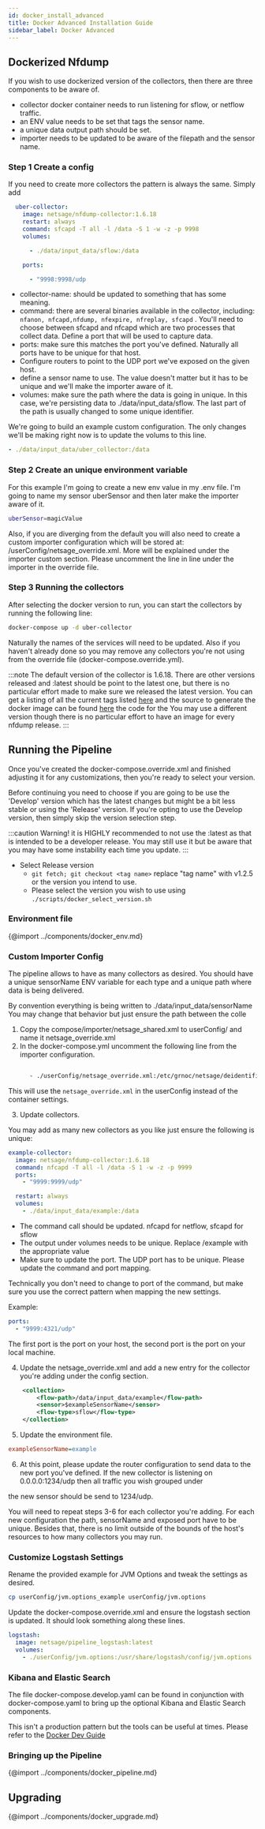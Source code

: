 ```yaml
---
id: docker_install_advanced
title: Docker Advanced Installation Guide
sidebar_label: Docker Advanced
---
```


## Dockerized Nfdump

If you wish to use dockerized version of the collectors, then there are three components to be aware of.

- collector docker container needs to run listening for sflow, or netflow traffic.
- an ENV value needs to be set that tags the sensor name.
- a unique data output path should be set.
- importer needs to be updated to be aware of the filepath and the sensor name.

### Step 1 Create a config

If you need to create more collectors the pattern is always the same. Simply add

```yaml
  uber-collector:
    image: netsage/nfdump-collector:1.6.18
    restart: always
    command: sfcapd -T all -l /data -S 1 -w -z -p 9998
    volumes:

      - ./data/input_data/sflow:/data

    ports:

      - "9998:9998/udp

```

- collector-name: should be updated to something that has some meaning.
- command: there are several binaries available in the collector, including: `nfanon, nfcapd,nfdump, nfexpire, nfreplay, sfcapd` . You'll need to choose between sfcapd and nfcapd which are two processes that collect data. Define a port that will be used to capture data.
- ports: make sure this matches the port you've defined. Naturally all ports have to be unique for that host.
- Configure routers to point to the UDP port we've exposed on the given host.
- define a sensor name to use. The value doesn't matter but it has to be unique and we'll make the importer aware of it.
- volumes: make sure the path where the data is going in unique. In this case, we're persisting data to ./data/input_data/sflow. The last part of the path is usually changed to some unique identifier.

We're going to build an example custom configuration. The only changes we'll be making right now is
to update the volums to this line.

```yaml
- ./data/input_data/uber_collector:/data
```

### Step 2 Create an unique environment variable

For this example I'm going to create a new env value in my .env file. I'm going to name my sensor uberSensor and then later make the importer aware of it.

```sh
uberSensor=magicValue
```

Also, if you are diverging from the default you will also need to create a custom importer configuration which will be stored at: /userConfig/netsage_override.xml. More will be explained under the importer custom section. Please uncomment the line in line under the importer in the override file.

### Step 3 Running the collectors

After selecting the docker version to run, you can start the collectors by running the following line:

```sh
docker-compose up -d uber-collector
```

Naturally the names of the services will need to be updated. Also if you haven't already done so you may remove any collectors you're not using from the override file (docker-compose.override.yml).

:::note
The default version of the collector is 1.6.18. There are other versions released and :latest should be point to the latest one, but there is no particular effort made to make sure we released the latest version. You can get a listing of all the current tags listed [here](https://hub.docker.com/r/netsage/nfdump-collector/tags) and the source to generate the docker image can be found [here](https://github.com/netsage-project/docker-nfdump-collector) the code for the You may use a different version though there is no particular effort to have an image for every nfdump release.
:::

## Running the Pipeline

Once you've created the docker-compose.override.xml and finished adjusting it for any customizations, then you're ready to select your version.

Before continuing you need to choose if you are going to be use the 'Develop' version which has the latest changes but might be a bit less stable or using the 'Release' version. If you're opting to use the Develop version, then simply skip the version selection step.

:::caution
Warning! it is HIGHLY recommended to not use the :latest as that is intended to be a developer release. You may still use it but be aware that you may have some instability each time you update.
:::

- Select Release version
  - `git fetch; git checkout <tag name>` replace "tag name" with v1.2.5 or the version you intend to use.
  - Please select the version you wish to use using `./scripts/docker_select_version.sh`

### Environment file

{@import ../components/docker_env.md}

### Custom Importer Config

The pipeline allows to have as many collectors as desired. You should have a unique sensorName ENV variable for each type and a unique path where data is being delivered.

By convention everything is being written to ./data/input_data/sensorName You may change that behavior but just ensure the path between the colle

1. Copy the compose/importer/netsage_shared.xml to userConfig/ and name it netsage_override.xml
2. In the docker-compose.yml uncomment the following line from the importer configuration.

```sh

      - ./userConfig/netsage_override.xml:/etc/grnoc/netsage/deidentifier/netsage_shared.xml

```

This will use the `netsage_override.xml` in the userConfig instead of the container settings.

3. Update collectors.

You may add as many new collectors as you like just ensure the following is unique:

```yml
example-collector:
  image: netsage/nfdump-collector:1.6.18
  command: nfcapd -T all -l /data -S 1 -w -z -p 9999
  ports:
    - "9999:9999/udp"

  restart: always
  volumes:
    - ./data/input_data/example:/data
```

- The command call should be updated. nfcapd for netflow, sfcapd for sflow
- The output under volumes needs to be unique. Replace /example with the appropriate value
- Make sure to update the port. The UDP port has to be unique. Please update the command and port mapping.

Technically you don't need to change to port of the command, but make sure you use the correct pattern when mapping the new settings.

Example:

```yml
ports:
  - "9999:4321/udp"
```

The first port is the port on your host, the second port is the port on your local machine.

4. Update the netsage_override.xml and add a new entry for the collector you're adding under the config section.

```xml
    <collection>
        <flow-path>/data/input_data/example</flow-path>
        <sensor>$exampleSensorName</sensor>
        <flow-type>sflow</flow-type>
    </collection>

```

5. Update the environment file.

```ini
exampleSensorName=example
```

6. At this point, please update the router configuration to send data to the new port you've defined. If the new collector is listening on 0.0.0.0:1234/udp then all traffic you wish grouped under

the new sensor should be send to 1234/udp.

You will need to repeat steps 3-6 for each collector you're adding. For each new configuration the path, sensorName and exposed port have to be unique. Besides that, there is no limit
outside of the bounds of the host's resources to how many collectors you may run.

### Customize Logstash Settings

Rename the provided example for JVM Options and tweak the settings as desired.

```sh
cp userConfig/jvm.options_example userConfig/jvm.options
```

Update the docker-compose.override.xml and ensure the logstash section is updated. It should look something along these lines.

```yaml
logstash:
  image: netsage/pipeline_logstash:latest
  volumes:
    - ./userConfig/jvm.options:/usr/share/logstash/config/jvm.options
```

### Kibana and Elastic Search

The file docker-compose.develop.yaml can be found in conjunction with docker-compose.yaml to bring up the optional Kibana and Elastic Search components.

This isn't a production pattern but the tools can be useful at times. Please refer to the [Docker Dev Guide](../devel/docker_dev_guide#optional-elasticsearch-and-kibana)

### Bringing up the Pipeline

{@import ../components/docker_pipeline.md}

## Upgrading

{@import ../components/docker_upgrade.md}

